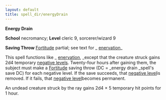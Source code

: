 ```yaml
---
layout: default
title: spell_dir/energyDrain
---
```

 **Energy Drain**

**School** necromancy; **Level** cleric 9, sorcerer/wizard 9

**Saving Throw** [Fortitude](../combat#_fortitude) partial; see text for _ [enervation](enervation#_enervation)_

This spell functions like _ [enervation](enervation#_enervation), _except that the creature struck gains 2d4 temporary [negative levels](../glossary#_energy-drain-and-negative-levels). Twenty-four hours after gaining them, the subject must make a [Fortitude](../combat#_fortitude) saving throw (DC = _energy drain _spell's save DC) for each negative level. If the save succeeds, that [negative level](../glossary#_energy-drain-and-negative-levels)is removed. If it fails, that [negative level](../glossary#_energy-drain-and-negative-levels)becomes permanent.

An undead creature struck by the ray gains 2d4 × 5 temporary hit points for 1 hour.

